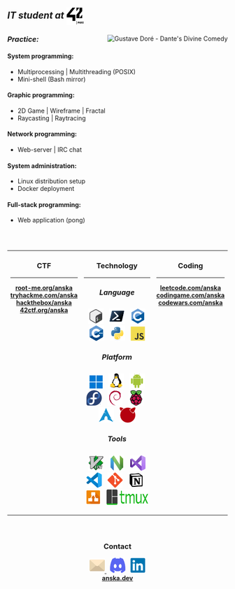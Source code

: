 <h2><em><strong>IT student at <img align="center"src="asset/42/42paris.svg" width="40" height="40" ></em></strong></h2>
<div>
  <img align="right" src="asset/gustavedore.gif" title="Gustave Doré - Dante's Divine Comedy" alt="Gustave Doré - Dante's Divine Comedy">
  <div>
    <h3 align="left"><em><strong>Practice:</em></strong></h3>
    <h4><strong>System programming:</strong></h4>
    <ul>
      <li>Multiprocessing | Multithreading (POSIX)</li>
      <li>Mini-shell (Bash mirror)</li>
    </ul>
    <h4><strong>Graphic programming:</strong></h4>
    <ul>
      <li>2D Game | Wireframe | Fractal</li>
      <li>Raycasting | Raytracing</li>
    </ul>
    <h4><strong>Network programming:</strong></h4>
    <ul>
      <li>Web-server | IRC chat</li>
    </ul>
    <h4><strong>System administration:</strong></h4>
    <ul>
      <li>Linux distribution setup</li>
      <li>Docker deployment</li>
    </ul>
    <h4><strong>Full-stack programming:</strong></h4>
    <ul>
      <li>Web application (pong)</li>
    </ul>
  </div>
</div>
<h2></h2>
<div>
  <br>
  <div align="center">
    <table width="100%">
    <td align="center" valign="top">
    <h3><strong>CTF</strong></h3>
    <hr>
    <a href="https://www.root-me.org/anska"><strong>root-me.org/anska</strong></a>
    <br>
    <a href="https://tryhackme.com/p/anska"><strong>tryhackme.com/anska</strong></a>
    <br>
    <a href="https://app.hackthebox.com/users/2283278"><strong>hackthebox/anska</strong></a>
    <br>
    <a href="https://www.42ctf.org/en/accounts/profile/anska?"><strong>42ctf.org/anska</strong></a>
    <br>
    </td>
    <td align="center" valign="top">
    <h3><strong>Technology</strong</h3>
    <hr>
    <h5><strong>Language</strong></h5>
    &nbsp;
    <img src="asset/language/icons8-bash.svg" title="Bash" alt="Bash" height="35">
    &nbsp;
    <img src="asset/language/powershell-original.svg" title="Powershell" alt="Powershell" height="35">
    &nbsp;
    <img src="asset/language/c-original.svg" title="C" alt="C" height="35">
    &nbsp;
    <img src="asset/language/cplusplus-original.svg" title="C++" alt="C++" height="35">
    &nbsp;
    <img src="asset/language/python-original.svg" title="Python" alt="Python" height="35">
    &nbsp;
    <img src="asset/language/javascript-original.svg" title="Javascript" alt="Javascript" height="33">
    <h5><strong>Platform</strong></h5>
    &nbsp;
    <img src="asset/platform/windows11-original.svg" title="Windows" alt="Windows" height="30">
    &nbsp;
    <img src="asset/platform/linux-original.svg" title="Linux" alt="Linux" height="35">
    &nbsp;
    <img src="asset/platform/android-original.svg" title="Android" alt="Android" height="35">
    &nbsp;
    <img src="asset/distro/fedora-original.svg" title="Fedora" alt="Fedora" height="35">
    &nbsp;
    <img src="asset/distro/debian-original.svg" title="Debian" alt="Debian" height="35">
    &nbsp;
    <img src="asset/distro/raspberrypi-original.svg" title="Raspbian" alt="Raspbian" height="35">
    &nbsp;
    <img src="asset/distro/archlinux-original.svg" title="Arch" alt="Arch" height="35">
    &nbsp;
    <img src="asset/distro/freebsd-logo.png" title="FreeBSD" alt="FreeBSD" height="35">
    <h5><strong>Tools</strong></h5>
    &nbsp;
    <img src="asset/editor/vim-original.svg" title="Vim" alt="Vim" height="35">
    &nbsp;
    <img src="asset/editor/neovim-original.svg" title="Neovim" alt="Neovim" height="35">
    &nbsp;
    <img src="asset/editor/visualstudio-original.svg" title="VisualStudio" alt="VisualStudio" height="35">
    &nbsp;
    <img src="asset/editor/vscode-original.svg" title="Vscode" alt="Vscode" height="35">
    &nbsp;
    <img src="asset/workflow/git-original.svg" title="Git" alt="Git" height="35">
    &nbsp;
    <img src="asset/workflow/notion-original.svg" title="Notion" alt="Notion" height="35">
    &nbsp;
    <img src="asset/workflow/drawio-svgrepo-com.svg" title="Drawio" alt="Drawio" height="35">
    &nbsp;
    <img src="asset/workflow/tmux-logo.svg" title="Tmux" alt="Tmux" width="95" height="35">
    </td>
    <td align="center" valign="top">
    <h3><strong>Coding</strong></h3>
    <hr>
    <a href="https://leetcode.com/u/anska_/"><strong>leetcode.com/anska</strong></a>
    <br>
    <a href="https://www.codingame.com/profile/6160140ea161f06ea18df960622d480e6694884"><strong>codingame.com/anska</strong></a>
    <br>
    <a href="https://www.codewars.com/users/anska"><strong>codewars.com/anska</strong></a>
    <br>
    </td>
    </table>
  </div>
</div>
<div align="center">
<br>
<h2></h2>
<div align="center">
  <h3><strong>Contact</strong></h3>
  <a href="mailto:algadea@student.42.fr" target="_blank">
    <img src="asset/contact/email-svgrepo-com.svg" title="algadea@student.42.fr" alt="algadea@student.42.fr" width="35" height="35">
  </a>
  &nbsp;
  <img src="asset/contact/discord-mark-blue.svg" title="anska_" alt="Discord: anska_" width="35" height="35">
  &nbsp;
  <a href="https://www.linkedin.com/in/alexandre-gadea/">
    <img src="asset/contact/linkedin-original.svg" title="https://www.linkedin.com/in/alexandre-gadea/" alt="LinkedIn: https://www.linkedin.com/in/alexandre-gadea/"  width="35" height="35">
  </a>
</div>
<div align="center">
  <a href="https://anska.dev"><strong>anska.dev</strong></a>
</div>